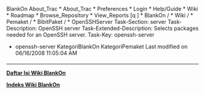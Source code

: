    BlankOn
 About_Trac
    * About_Trac
    * Preferences
    * Login
    * Help/Guide
    * Wiki
    * Roadmap
    * Browse_Repository
    * View_Reports
[q                 ]
    * BlankOn  /
    * Wiki  /
    * Pemaket  /
    * BibitPaket  /
    * OpenSSHServer
Task-Section: server
Task-Description: OpenSSH server
Task-Extended-Description: Selects packages needed for an OpenSSH server.
Task-Key: openssh-server
 * openssh-server
KategoriBlankOn KategoriPemaket
Last modified on 06/16/2008 11:05:04 AM
#### 
    
 
 
 
 
 
---
[**Daftar Isi Wiki BlankOn**](/DaftarIsi/README.md)
 
[**Indeks Wiki BlankOn**](/Indeks.md)
